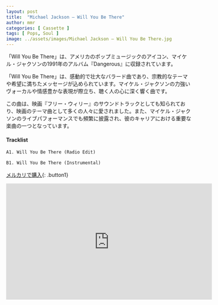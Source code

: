 ```yaml
---
layout: post
title:  "Michael Jackson – Will You Be There"
author: mmr
categories: [ Cassette ]
tags: [ Pops, Soul ]
image: ../assets/images/Michael Jackson – Will You Be There.jpg
---
```


「Will You Be There」は、アメリカのポップミュージックのアイコン、マイケル・ジャクソンの1991年のアルバム『Dangerous』に収録されています。

「Will You Be There」は、感動的で壮大なバラード曲であり、宗教的なテーマや希望に満ちたメッセージが込められています。マイケル・ジャクソンの力強いヴォーカルや情感豊かな表現が際立ち、聴く人の心に深く響く曲です。

この曲は、映画『フリー・ウィリー』のサウンドトラックとしても知られており、映画のテーマ曲として多くの人々に愛されました。また、マイケル・ジャクソンのライブパフォーマンスでも頻繁に披露され、彼のキャリアにおける重要な楽曲の一つとなっています。

#### Tracklist
```md
A1. Will You Be There (Radio Edit)

B1. Will You Be There (Instrumental)
```

[メルカリで購入](https://jp.mercari.com/item/m37751294912?afid=6142608987){: .button1}

<iframe width="560" height="315" src="https://www.youtube.com/embed/bUaMzwNPgro?si=jIds42IKM3meTyF3" title="YouTube video player" frameborder="0" allow="accelerometer; autoplay; clipboard-write; encrypted-media; gyroscope; picture-in-picture; web-share" referrerpolicy="strict-origin-when-cross-origin" allowfullscreen></iframe>